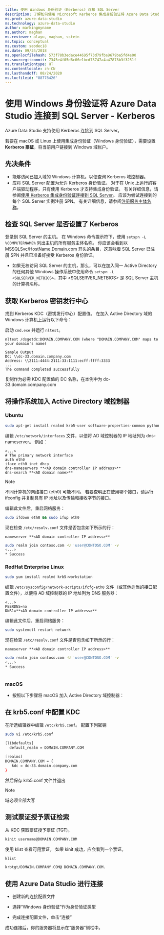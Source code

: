 ```yaml
---
title: 使用 Windows 身份验证 (Kerberos) 连接 SQL Server
description: 了解如何使用 Microsoft Kerberos 集成身份验证将 Azure Data Studio 连接到 SQL Server。
ms.prod: azure-data-studio
ms.technology: azure-data-studio
author: markingmyname
ms.author: maghan
ms.reviewer: alayu, maghan, sstein
ms.topic: conceptual
ms.custom: seodec18
ms.date: 09/24/2018
ms.openlocfilehash: 573f78b3edace44695f73d79fba9679ba5fd4e00
ms.sourcegitcommit: 7345e4f05d6c06e1bcd73747a4a47873b3f3251f
ms.translationtype: HT
ms.contentlocale: zh-CN
ms.lasthandoff: 08/24/2020
ms.locfileid: "88778426"
---
```

# <a name="connect-azure-data-studio-to-your-sql-server-using-windows-authentication---kerberos"></a>使用 Windows 身份验证将 Azure Data Studio 连接到 SQL Server - Kerberos

Azure Data Studio 支持使用 Kerberos 连接到 SQL Server。

若要在 macOS 或 Linux 上使用集成身份验证（Windows 身份验证），需要设置 **Kerberos 票证**，将当前用户链接到 Windows 域帐户。

## <a name="prerequisites"></a>先决条件

- 能够访问已加入域的 Windows 计算机，以便查询 Kerberos 域控制器。
- 应将 SQL Server 配置为允许 Kerberos 身份验证。 对于在 Unix 上运行的客户端驱动程序，只有使用 Kerberos 才支持集成身份验证。 有关详细信息，请参阅[使用 Kerberos 集成身份验证连接到 SQL Server](../connect/jdbc/using-kerberos-integrated-authentication-to-connect-to-sql-server.md)。 应该为尝试连接到的每个 SQL Server 实例注册 SPN。 有关详细信息，请参阅[注册服务主体名称](/previous-versions/sql/sql-server-2008-r2/ms191153(v=sql.105)#SPN%20Formats)。


## <a name="checking-if-sql-server-has-kerberos-setup"></a>检查 SQL Server 是否设置了 Kerberos

登录到 SQL Server 的主机。 在 Windows 命令提示符下，使用 `setspn -L %COMPUTERNAME%` 列出主机的所有服务主体名称。 你应该会看到以 MSSQLSvc/HostName.Domain.com 开头的条目，这意味着 SQL Server 已注册 SPN 并且已准备好接受 Kerberos 身份验证。 
- 如果无权访问 SQL Server 的主机，那么，可以在加入同一 Active Directory 的任何其他 Windows 操作系统中使用命令 `setspn -L <SQLSERVER_NETBIOS>`，其中 <SQLSERVER_NETBIOS> 是 SQL Server 主机的计算机名称。


## <a name="get-the-kerberos-key-distribution-center"></a>获取 Kerberos 密钥发行中心

找到 Kerberos KDC（密钥发行中心）配置值。 在加入 Active Directory 域的 Windows 计算机上运行以下命令： 

启动 `cmd.exe` 并运行 `nltest`。

```
nltest /dsgetdc:DOMAIN.COMPANY.COM (where "DOMAIN.COMPANY.COM" maps to your domain's name)

Sample Output
DC: \\dc-33.domain.company.com
Address: \\2111:4444:2111:33:1111:ecff:ffff:3333
...
The command completed successfully
```
复制作为必需 KDC 配置值的 DC 名称，在本例中为 dc-33.domain.company.com

## <a name="join-your-os-to-the-active-directory-domain-controller"></a>将操作系统加入 Active Directory 域控制器

### <a name="ubuntu"></a>Ubuntu
```bash
sudo apt-get install realmd krb5-user software-properties-common python-software-properties packagekit
```

编辑 `/etc/network/interfaces` 文件，以便将 AD 域控制器的 IP 地址列为 dns-nameserver。 例如： 

```/etc/network/interfaces
<...>
# The primary network interface
auth eth0
iface eth0 inet dhcp
dns-nameservers **<AD domain controller IP address>**
dns-search **<AD domain name>**
```

> [!NOTE]
> 不同计算机的网络接口 (eth0) 可能不同。 若要查明正在使用哪个接口，请运行 ifconfig 并复制具有 IP 地址以及传输和接收字节的接口。

编辑此文件后，重启网络服务：

```bash
sudo ifdown eth0 && sudo ifup eth0
```

现在检查 `/etc/resolv.conf` 文件是否包含如下所示的行：  

```Code
nameserver **<AD domain controller IP address>**
```

```bash
sudo realm join contoso.com -U 'user@CONTOSO.COM' -v
<...>
* Success
```
   
### <a name="redhat-enterprise-linux"></a>RedHat Enterprise Linux
```bash
sudo yum install realmd krb5-workstation
```

编辑 `/etc/sysconfig/network-scripts/ifcfg-eth0` 文件（或其他适当的接口配置文件），以便将 AD 域控制器的 IP 地址列为 DNS 服务器：

```/etc/sysconfig/network-scripts/ifcfg-eth0
<...>
PEERDNS=no
DNS1=**<AD domain controller IP address>**
```

编辑此文件后，重启网络服务：

```bash
sudo systemctl restart network
```

现在检查 `/etc/resolv.conf` 文件是否包含如下所示的行：  

```Code
nameserver **<AD domain controller IP address>**
```

```bash
sudo realm join contoso.com -U 'user@CONTOSO.COM' -v
<...>
* Success
   
```

### <a name="macos"></a>macOS

- 按照以下步骤将 macOS 加入 Active Directory 域控制器：



## <a name="configure-kdc-in-krb5conf"></a>在 krb5.conf 中配置 KDC

在所选编辑器中编辑 `/etc/krb5.conf`。 配置下列密钥

```bash
sudo vi /etc/krb5.conf

[libdefaults]
  default_realm = DOMAIN.COMPANY.COM
 
[realms]
DOMAIN.COMPANY.COM = {
   kdc = dc-33.domain.company.com
}
```

然后保存 krb5.conf 文件并退出

> [!NOTE]
> 域必须全部大写


## <a name="test-the-ticket-granting-ticket-retrieval"></a>测试票证授予票证检索

从 KDC 获取票证授予票证 (TGT)。

```bash
kinit username@DOMAIN.COMPANY.COM
```

使用 klist 查看可用票证。 如果 kinit 成功，应会看到一个票证。 

```bash
klist

krbtgt/DOMAIN.COMPANY.COM@ DOMAIN.COMPANY.COM.
```

## <a name="connect-using-azure-data-studio"></a>使用 Azure Data Studio 进行连接

* 创建新的连接配置文件

* 选择“Windows 身份验证”作为身份验证类型

* 完成连接配置文件，单击“连接”

成功连接后，你的服务器将显示在“服务器”侧栏中。
